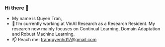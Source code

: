 ### Hi there 👋

- My name is Quyen Tran, 
- 🔭 I’m currently working at VinAI Research as a Research Resident. My research now mainly focuses on Continual Learning, Domain Adaptation and Robust Machine Learning.
- 📫 Reach me: tranquyenhd17@gmail.com

<!--
**tranquyenbk173/tranquyenbk173** is a ✨ _special_ ✨ repository because its `README.md` (this file) appears on your GitHub profile.

Here are some ideas to get you started:

- 🔭 I’m currently working on ...
- 🌱 I’m currently learning ...
- 👯 I’m looking to collaborate on ...
- 🤔 I’m looking for help with ...
- 💬 Ask me about ...
- 📫 How to reach me: ...
- 😄 Pronouns: ...
- ⚡ Fun fact: ...
-->
